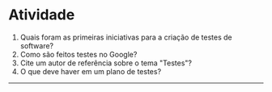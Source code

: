 # Atividade

1. Quais foram as primeiras iniciativas para a criação de testes de software?
2. Como são feitos testes no Google?
3. Cite um autor de referência sobre o tema "Testes"?
4. O que deve haver em um plano de testes?

---
## 